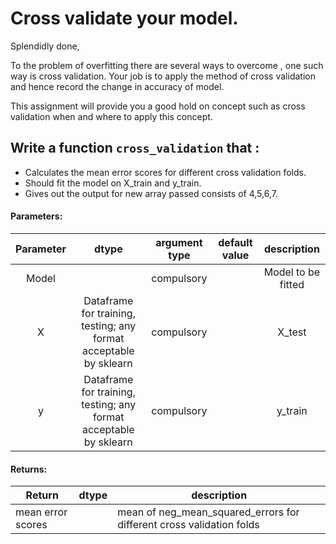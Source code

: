 # Cross validate your model.

Splendidly done,

To the problem of overfitting there are several ways to overcome , one such way is cross validation.
Your job is to apply the method of cross validation and hence record the change in accuracy of model.

This assignment will provide you a good hold on concept such as cross validation when and where to apply this 
concept.

 
##  Write a function `cross_validation` that :
- Calculates the mean error scores for different cross validation folds.
- Should fit the model on X_train and y_train.
- Gives out the output for new array passed consists of 4,5,6,7. 

#### Parameters:

| Parameter | dtype | argument type | default value | description |
| :---: | :---: | :---: | :---: | :---: |
| Model | | compulsory |  | Model to be fitted |
| X | Dataframe for training, testing; any format acceptable by sklearn| compulsory |  | X_test |
| y | Dataframe for training, testing; any format acceptable by sklearn | compulsory |  | y_train |



#### Returns:

| Return | dtype | description |
| --- | --- | --- | 
| mean error scores | | mean of neg_mean_squared_errors for different cross validation folds |
